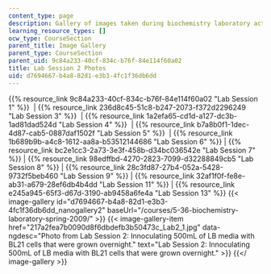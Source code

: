 ```yaml
---
content_type: page
description: Gallery of images taken during biochemistry laboratory activities.
learning_resource_types: []
ocw_type: CourseSection
parent_title: Image Gallery
parent_type: CourseSection
parent_uid: 9c84a233-40cf-834c-b76f-84e114f60a02
title: Lab Session 2 Photos
uid: d7694667-b4a8-82d1-e3b3-4fc1f36db6dd
---
```


{{% resource_link 9c84a233-40cf-834c-b76f-84e114f60a02 "Lab Session 1" %}}  | {{% resource_link 236d8c45-51c8-b247-2073-f372d2296249 "Lab Session 3" %}}  | {{% resource_link 1a2efa65-cd1d-a127-dc3b-1ad81dad524d "Lab Session 4" %}}  | {{% resource_link b7a8b0f1-1dec-4d87-cab5-0887daf1502f "Lab Session 5" %}}  | {{% resource_link 1b689b9b-a4c8-1612-aa8a-b53512144686 "Lab Session 6" %}} | {{% resource_link bc2e1cc3-2a73-3e3f-458b-d34bc036542e "Lab Session 7" %}} | {{% resource_link 98edffbd-4270-2823-7099-d32288849cb5 "Lab Session 8" %}} | {{% resource_link 28c3fd87-27b4-052a-5428-9732f5beb460 "Lab Session 9" %}} | {{% resource_link 32af1f0f-fe8e-ab31-a679-28ef6db4b4dd "Lab Session 11" %}} | {{% resource_link e245a945-65f3-d67d-3190-ab9458a6fe4a "Lab Session 13" %}}
{{< image-gallery id="d7694667-b4a8-82d1-e3b3-4fc1f36db6dd_nanogallery2" baseUrl="/courses/5-36-biochemistry-laboratory-spring-2009/" >}}
{{< image-gallery-item href="217a2fea7b0090d8f6dbdefb3b50473c_Lab2_1.jpg" data-ngdesc="Photo from Lab Session 2: Innoculating 500mL of LB media with BL21 cells that were grown overnight." text="Lab Session 2: Innoculating 500mL of LB media with BL21 cells that were grown overnight." >}}
{{</ image-gallery >}}